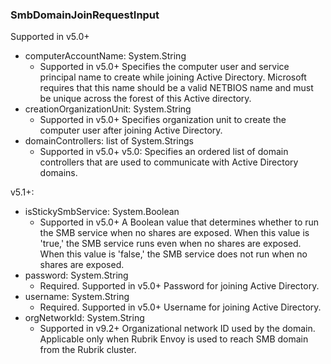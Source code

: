 ### SmbDomainJoinRequestInput
Supported in v5.0+

- computerAccountName: System.String
  - Supported in v5.0+
Specifies the computer user and service principal name to create while joining Active Directory. Microsoft requires that this name should be a valid NETBIOS name and must be unique across the forest of this Active directory.
- creationOrganizationUnit: System.String
  - Supported in v5.0+
Specifies organization unit to create the computer user after joining Active Directory.
- domainControllers: list of System.Strings
  - Supported in v5.0+
v5.0: Specifies an ordered list of domain controllers that are used to communicate with Active Directory domains.

v5.1+:
- isStickySmbService: System.Boolean
  - Supported in v5.0+
A Boolean value that determines whether to run the SMB service when no shares are exposed. When this value is 'true,' the SMB service runs even when no shares are exposed. When this value is 'false,' the SMB service does not run when no shares are exposed.
- password: System.String
  - Required. Supported in v5.0+
Password for joining Active Directory.
- username: System.String
  - Required. Supported in v5.0+
Username for joining Active Directory.
- orgNetworkId: System.String
  - Supported in v9.2+
Organizational network ID used by the domain. Applicable only when Rubrik Envoy is used to reach SMB domain from the Rubrik cluster.
